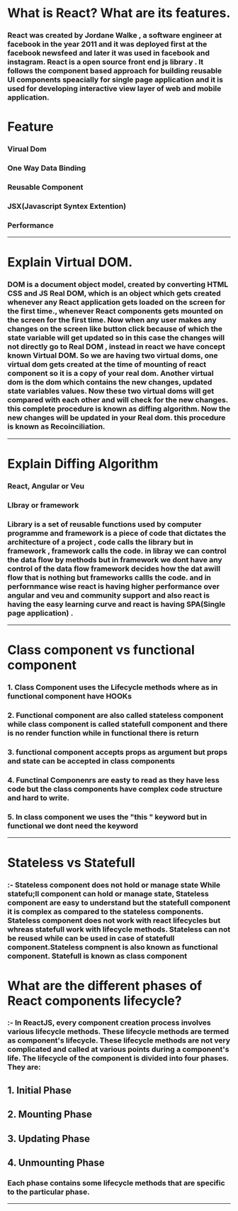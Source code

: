 # What is React? What are its features.
 ### React was created by Jordane Walke , a software engineer at facebook in the year 2011 and it was deployed first at the facebook newsfeed and later it was used in facebook and instagram. React is a open source front end js library . It follows the component based approach for building reusable  UI components speacially for single page application and it is used for developing interactive view layer of web and mobile application.

# Feature        
### Virual Dom
### One Way Data Binding
### Reusable Component
### JSX(Javascript Syntex Extention)
### Performance

---
 # Explain Virtual DOM.
 ### DOM is a document object model, created by converting HTML CSS and JS Real DOM, which is an object which gets created whenever any React application gets loaded on the screen for the first time., whenever React components gets mounted on the screen for the first time. Now when any user makes any changes on the screen like button click because of which the state variable will get updated so in this case the changes will not directly go to Real DOM , instead in react we have concept known Virtual DOM. So we are having two virtual doms, one virtual dom gets created at the time of mounting of react component so it is a copy of your real dom. Another virtual dom is the dom which contains the new changes, updated state variables values. Now these two virtual doms will get compared with each other and will check for the new changes. this complete procedure is known as diffing algorithm. Now the new changes will be updated in your Real dom. this procedure is known as Recoinciliation.
---

# Explain Diffing Algorithm
### React, Angular or Veu
### LIbray or framework
### Library is a set of reusable functions used by computer programme and framework is a piece of code that dictates the architecture of a project , code calls the library but in framework , framework calls the code. in libray we can control the data flow by methods but in framework we dont have any control of the data flow framework decides how the dat awill flow that is nothing but frameworks callls the code. and in perfornmance wise react is having higher performance over angular and veu and community support and also react is having the easy learning curve and react is having SPA(Single page application) .
---
# Class component vs functional component
         
### 1. Class Component uses the Lifecycle methods where as in functional component have HOOKs
### 2. Functional component are also called stateless component while class component is called statefull component and there is no render function while in functional there is return  
### 3. functional component accepts props as argument but props and state can be accepted in class components
### 4. Functinal Componenrs are easty to read as they have less code but the class components have complex code structure and hard to write.
### 5. In class component we uses the "this " keyword but in functional we dont need the keyword
---
# Stateless vs Statefull
### :- Stateless component does not hold or manage state While statefu;ll component can hold or manage state, Stateless component are easy to understand but the statefull component it is complex as compared to the stateless components. Stateless component does not work with react lifecycles but whreas statefull work with lifecycle methods. Stateless can not be reused while can be used in case of statefull component.Stateless compnent is also known as functional component. Statefull is known as class component
         
# What are the different phases of React components lifecycle?
### :- In ReactJS, every component creation process involves various lifecycle methods. These lifecycle methods are termed as component's lifecycle. These lifecycle methods are not very complicated and called at various points during a component's life. The lifecycle of the component is divided into four phases. They are:
## 1.	Initial Phase
## 2.	Mounting Phase
## 3.	Updating Phase
## 4.	Unmounting Phase
### Each phase contains some lifecycle methods that are specific to the particular phase.
---